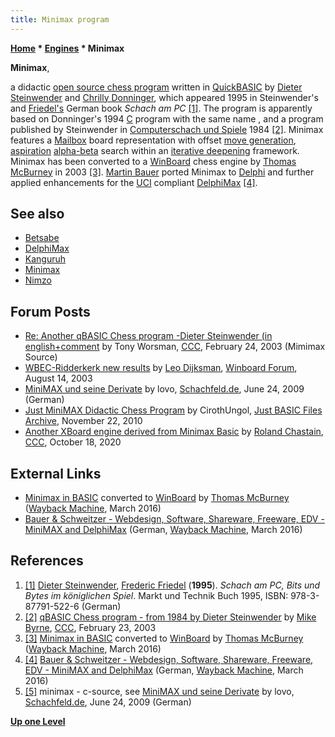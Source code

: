 ```yaml
---
title: Minimax program
---
```

**[Home](Home "Home") \* [Engines](Engines "Engines") \* Minimax**


**Minimax**,  

a didactic [open source chess program](Category:Open_Source "Category:Open Source") written in [QuickBASIC](Basic "Basic") by [Dieter Steinwender](Dieter_Steinwender "Dieter Steinwender") and [Chrilly Donninger](Chrilly_Donninger "Chrilly Donninger"), which appeared 1995 in Steinwender's and [Friedel's](Frederic_Friedel "Frederic Friedel") German book *Schach am PC* <a id="cite-note-1" href="#cite-ref-1">[1]</a>. The program is apparently based on Donninger's 1994 [C](C "C") program with the same name , and a program published by Steinwender in [Computerschach und Spiele](Computerschach_und_Spiele "Computerschach und Spiele") 1984 <a id="cite-note-2" href="#cite-ref-2">[2]</a>. Minimax features a [Mailbox](Mailbox "Mailbox") board representation with offset [move generation](Move_Generation "Move Generation"), [aspiration](Aspiration_Windows "Aspiration Windows") [alpha-beta](Alpha-Beta "Alpha-Beta") search within an [iterative deepening](Iterative_Deepening "Iterative Deepening") framework. Minimax has been converted to a [WinBoard](WinBoard "WinBoard") chess engine by [Thomas McBurney](Thomas_McBurney "Thomas McBurney") in 2003 <a id="cite-note-3" href="#cite-ref-3">[3]</a>. [Martin Bauer](Martin_Bauer "Martin Bauer") ported Minimax to [Delphi](Delphi "Delphi") and further applied enhancements for the [UCI](UCI "UCI") compliant [DelphiMax](DelphiMax "DelphiMax") <a id="cite-note-4" href="#cite-ref-4">[4]</a>.



## See also


* [Betsabe](Betsabe "Betsabe")
* [DelphiMax](DelphiMax "DelphiMax")
* [Kanguruh](Kanguruh "Kanguruh")
* [Minimax](Minimax "Minimax")
* [Nimzo](Nimzo "Nimzo")


## Forum Posts


* [Re: Another qBASIC Chess program -Dieter Steinwender (in english+comment](https://www.stmintz.com/ccc/index.php?id=286619) by Tony Worsman, [CCC](CCC "CCC"), February 24, 2003 (Mimimax Source)
* [WBEC-Ridderkerk new results](http://www.open-aurec.com/wbforum/viewtopic.php?t=43795&p=167285) by [Leo Dijksman](Leo_Dijksman "Leo Dijksman"), [Winboard Forum](Computer_Chess_Forums "Computer Chess Forums"), August 14, 2003
* [MiniMAX und seine Derivate](http://www.schachfeld.de/f202/minimax-derivate-9732/) by lovo, [Schachfeld.de](http://www.schachfeld.de/), June 24, 2009 (German)
* [Just MiniMAX Didactic Chess Program](http://jbfilesarchive.com/phpBB3/viewtopic.php?t=1575) by CirothUngol, [Just BASIC Files Archive](http://jbfilesarchive.com/phpBB3/index.php), November 22, 2010
* [Another XBoard engine derived from Minimax Basic](http://www.talkchess.com/forum3/viewtopic.php?f=2&t=75426) by [Roland Chastain](Roland_Chastain "Roland Chastain"), [CCC](CCC "CCC"), October 18, 2020


## External Links


* [Minimax in BASIC](http://web.archive.org/web/20160313043530/http://home.pacific.net.au/~tommyinoz/minimax.html) converted to [WinBoard](WinBoard "WinBoard") by [Thomas McBurney](Thomas_McBurney "Thomas McBurney") ([Wayback Machine](https://en.wikipedia.org/wiki/Wayback_Machine), March 2016)
* [Bauer & Schweitzer - Webdesign, Software, Shareware, Freeware, EDV - MiniMAX and DelphiMax](http://web.archive.org/web/20160307143139if_/http://bauer-schweitzer.de/index.html?minimax/index_minimax.html) (German, [Wayback Machine](https://en.wikipedia.org/wiki/Wayback_Machine), March 2016)


## References


1. <a id="cite-ref-1" href="#cite-note-1">[1]</a> [Dieter Steinwender](Dieter_Steinwender "Dieter Steinwender"), [Frederic Friedel](Frederic_Friedel "Frederic Friedel") (**1995**). *Schach am PC, Bits und Bytes im königlichen Spiel*. Markt und Technik Buch 1995, ISBN: 978-3-87791-522-6 (German)
2. <a id="cite-ref-2" href="#cite-note-2">[2]</a> [qBASIC Chess program - from 1984 by Dieter Steinwender](http://www.stmintz.com/ccc/index.php?id=286508) by [Mike Byrne](Michael_Byrne "Michael Byrne"), [CCC](CCC "CCC"), February 23, 2003
3. <a id="cite-ref-3" href="#cite-note-3">[3]</a> [Minimax in BASIC](http://web.archive.org/web/20160313043530/http://home.pacific.net.au/~tommyinoz/minimax.html) converted to [WinBoard](WinBoard "WinBoard") by [Thomas McBurney](Thomas_McBurney "Thomas McBurney") ([Wayback Machine](https://en.wikipedia.org/wiki/Wayback_Machine), March 2016)
4. <a id="cite-ref-4" href="#cite-note-4">[4]</a> [Bauer & Schweitzer - Webdesign, Software, Shareware, Freeware, EDV - MiniMAX and DelphiMax](http://web.archive.org/web/20160307143139if_/http://bauer-schweitzer.de/index.html?minimax/index_minimax.html) (German, [Wayback Machine](https://en.wikipedia.org/wiki/Wayback_Machine), March 2016)
5. <a id="cite-ref-5" href="#cite-note-5">[5]</a> minimax - c-source, see [MiniMAX und seine Derivate](http://www.schachfeld.de/f202/minimax-derivate-9732/) by lovo, [Schachfeld.de](http://www.schachfeld.de/), June 24, 2009 (German)

**[Up one Level](Engines "Engines")**







 

